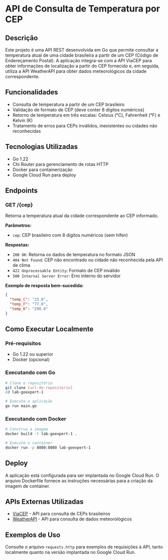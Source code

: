 # API de Consulta de Temperatura por CEP

## Descrição
Este projeto é uma API REST desenvolvida em Go que permite consultar a temperatura atual de uma cidade brasileira a partir de um CEP (Código de Endereçamento Postal). A aplicação integra-se com a API ViaCEP para obter informações de localização a partir do CEP fornecido e, em seguida, utiliza a API WeatherAPI para obter dados meteorológicos da cidade correspondente.

## Funcionalidades
- Consulta de temperatura a partir de um CEP brasileiro
- Validação de formato de CEP (deve conter 8 dígitos numéricos)
- Retorno de temperatura em três escalas: Celsius (°C), Fahrenheit (°F) e Kelvin (K)
- Tratamento de erros para CEPs inválidos, inexistentes ou cidades não reconhecidas

## Tecnologias Utilizadas
- Go 1.22
- Chi Router para gerenciamento de rotas HTTP
- Docker para containerização
- Google Cloud Run para deploy

## Endpoints

### GET /{cep}
Retorna a temperatura atual da cidade correspondente ao CEP informado.

**Parâmetros:**
- `cep`: CEP brasileiro com 8 dígitos numéricos (sem hífen)

**Respostas:**
- `200 OK`: Retorna os dados de temperatura no formato JSON
- `404 Not Found`: CEP não encontrado ou cidade não reconhecida pela API de clima
- `422 Unprocessable Entity`: Formato de CEP inválido
- `500 Internal Server Error`: Erro interno do servidor

**Exemplo de resposta bem-sucedida:**
```json
{
  "temp_C": "25.0",
  "temp_F": "77.0",
  "temp_K": "298.0"
}
```

## Como Executar Localmente

### Pré-requisitos
- Go 1.22 ou superior
- Docker (opcional)

### Executando com Go
```bash
# Clone o repositório
git clone [url-do-repositorio]
cd lab-goexpert-1

# Execute a aplicação
go run main.go
```

### Executando com Docker
```bash
# Construa a imagem
docker build -t lab-goexpert-1 .

# Execute o container
docker run -p 8080:8080 lab-goexpert-1
```

## Deploy
A aplicação está configurada para ser implantada no Google Cloud Run. O arquivo Dockerfile fornece as instruções necessárias para a criação da imagem de container.

## APIs Externas Utilizadas
- [ViaCEP](https://viacep.com.br/) - API para consulta de CEPs brasileiros
- [WeatherAPI](https://www.weatherapi.com/) - API para consulta de dados meteorológicos

## Exemplos de Uso
Consulte o arquivo `requests.http` para exemplos de requisições à API, tanto localmente quanto na versão implantada no Google Cloud Run.